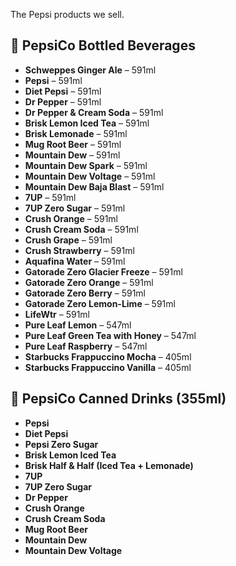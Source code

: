 

The Pepsi products we sell.

## 🧃 PepsiCo Bottled Beverages

- **Schweppes Ginger Ale** – 591ml
- **Pepsi** – 591ml
- **Diet Pepsi** – 591ml
- **Dr Pepper** – 591ml
- **Dr Pepper & Cream Soda** – 591ml
- **Brisk Lemon Iced Tea** – 591ml
- **Brisk Lemonade** – 591ml
- **Mug Root Beer** – 591ml
- **Mountain Dew** – 591ml
- **Mountain Dew Spark** – 591ml
- **Mountain Dew Voltage** – 591ml
- **Mountain Dew Baja Blast** – 591ml
- **7UP** – 591ml
- **7UP Zero Sugar** – 591ml
- **Crush Orange** – 591ml
- **Crush Cream Soda** – 591ml
- **Crush Grape** – 591ml
- **Crush Strawberry** – 591ml
- **Aquafina Water** – 591ml
- **Gatorade Zero Glacier Freeze** – 591ml
- **Gatorade Zero Orange** – 591ml
- **Gatorade Zero Berry** – 591ml
- **Gatorade Zero Lemon-Lime** – 591ml
- **LifeWtr** – 591ml
- **Pure Leaf Lemon** – 547ml
- **Pure Leaf Green Tea with Honey** – 547ml
- **Pure Leaf Raspberry** – 547ml
- **Starbucks Frappuccino Mocha** – 405ml
- **Starbucks Frappuccino Vanilla** – 405ml

## 🥤 PepsiCo Canned Drinks (355ml)

- **Pepsi**
- **Diet Pepsi**
- **Pepsi Zero Sugar**
- **Brisk Lemon Iced Tea**
- **Brisk Half & Half (Iced Tea + Lemonade)**
- **7UP**
- **7UP Zero Sugar**
- **Dr Pepper**
- **Crush Orange**
- **Crush Cream Soda**
- **Mug Root Beer**
- **Mountain Dew**
- **Mountain Dew Voltage**

